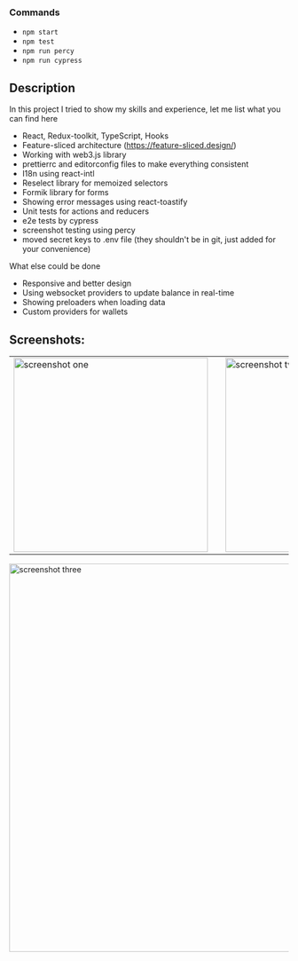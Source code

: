 ### Commands

- `npm start`
- `npm test`
- `npm run percy`
- `npm run cypress`

## Description

In this project I tried to show my skills and experience, let me list what you can find here

- React, Redux-toolkit, TypeScript, Hooks
- Feature-sliced architecture (https://feature-sliced.design/)
- Working with web3.js library
- prettierrc and editorconfig files to make everything consistent
- I18n using react-intl
- Reselect library for memoized selectors
- Formik library for forms
- Showing error messages using react-toastify
- Unit tests for actions and reducers
- e2e tests by cypress
- screenshot testing using percy
- moved secret keys to .env file (they shouldn't be in git, just added for your convenience)

What else could be done

- Responsive and better design
- Using websocket providers to update balance in real-time
- Showing preloaders when loading data
- Custom providers for wallets

## Screenshots:

<table border="0">
 <tr>
    <td><img src="https://lenarfattakhov.com/assets/wallets-task/sc1.png" width="350" title="screenshot one"><td>
    <td><img src="https://lenarfattakhov.com/assets/wallets-task/sc2.png" width="350" title="screenshot two"></td>
 </tr>
</table>
<img src="https://lenarfattakhov.com/assets/wallets-task/sc3.png" width="700" title="screenshot three">
